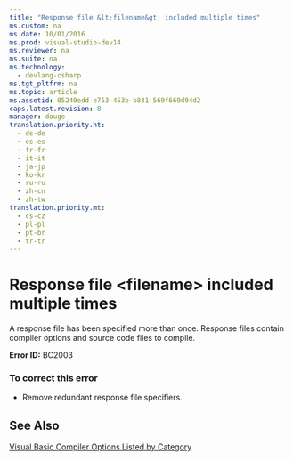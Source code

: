 ```yaml
---
title: "Response file &lt;filename&gt; included multiple times"
ms.custom: na
ms.date: 10/01/2016
ms.prod: visual-studio-dev14
ms.reviewer: na
ms.suite: na
ms.technology: 
  - devlang-csharp
ms.tgt_pltfrm: na
ms.topic: article
ms.assetid: 05240edd-e753-453b-b831-569f669d94d2
caps.latest.revision: 8
manager: douge
translation.priority.ht: 
  - de-de
  - es-es
  - fr-fr
  - it-it
  - ja-jp
  - ko-kr
  - ru-ru
  - zh-cn
  - zh-tw
translation.priority.mt: 
  - cs-cz
  - pl-pl
  - pt-br
  - tr-tr
---
```

# Response file &lt;filename&gt; included multiple times
A response file has been specified more than once. Response files contain compiler options and source code files to compile.  
  
 **Error ID:** BC2003  
  
### To correct this error  
  
-   Remove redundant response file specifiers.  
  
## See Also  
 [Visual Basic Compiler Options Listed by Category](../Topic/Visual%20Basic%20Compiler%20Options%20Listed%20by%20Category.md)